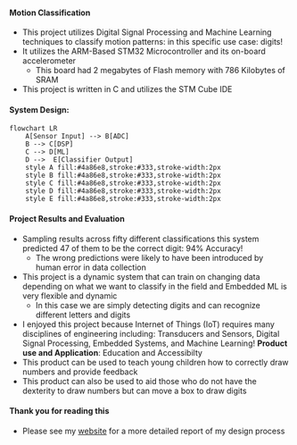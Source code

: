 #### Motion Classification 
- This project utilizes Digital Signal Processing and Machine Learning techniques to classify motion patterns: in this specific use case: digits!
- It utilizes the ARM-Based STM32 Microcontroller and its on-board accelerometer
	- This board had 2 megabytes of Flash memory with 786 Kilobytes of SRAM
- This project is written in C and utilizes the STM Cube IDE 
#### System Design:
```mermaid
flowchart LR
    A[Sensor Input] --> B[ADC]
    B --> C[DSP]
    C --> D[ML]
    D -->  E[Classifier Output]
    style A fill:#4a86e8,stroke:#333,stroke-width:2px
    style B fill:#4a86e8,stroke:#333,stroke-width:2px
    style C fill:#4a86e8,stroke:#333,stroke-width:2px
    style D fill:#4a86e8,stroke:#333,stroke-width:2px
    style E fill:#4a86e8,stroke:#333,stroke-width:2px
``` 
#### Project Results and Evaluation
- Sampling results across fifty different classifications this system predicted 47 of them to be the correct digit: 94% Accuracy!
	- The wrong predictions were likely to have been introduced by human error in data collection
- This project is a dynamic system that can train on changing data depending on what we want to classify in the field and Embedded ML is very flexible and dynamic 
	- In this case we are simply detecting digits and can recognize different letters and digits 
- I enjoyed this project because Internet of Things (IoT) requires many disciplines of engineering including: Transducers and Sensors, Digital Signal Processing, Embedded Systems, and Machine Learning!
**Product use and Application**: Education and Accessibilty
- This product can be used to teach young children how to correctly draw numbers and provide feedback
- This product can also be used to aid those who do not have the dexterity to draw numbers but can move a box to draw digits

#### Thank you for reading this
- Please see my [website](https://mark-diaz.github.io/) for a more detailed report of my design process
